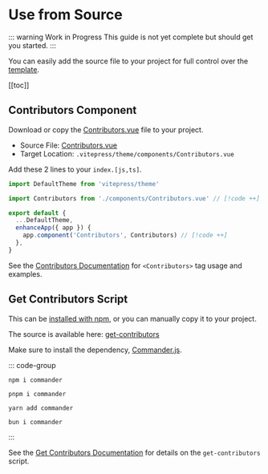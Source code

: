 # Use from Source

::: warning Work in Progress
This guide is not yet complete but should get you started.
:::

You can easily add the source file to your project for full control over the [template](#contributors-component).

[[toc]]

## Contributors Component

Download or copy the [Contributors.vue](https://github.com/cssnr/vitepress-plugin-contributors/blob/master/src/Contributors.vue)
file to your project.

- Source File: [Contributors.vue](https://github.com/cssnr/vitepress-plugin-contributors/blob/master/src/Contributors.vue)
- Target Location: `.vitepress/theme/components/Contributors.vue`

Add these 2 lines to your `index.[js,ts]`.

```javascript [.vitepress/theme/index.js]
import DefaultTheme from 'vitepress/theme'

import Contributors from './components/Contributors.vue' // [!code ++]

export default {
  ...DefaultTheme,
  enhanceApp({ app }) {
    app.component('Contributors', Contributors) // [!code ++]
  },
}
```

See the [Contributors Documentation](../docs/contributors.md) for `<Contributors>` tag usage and examples.

## Get Contributors Script

This can be [installed with npm](get-started.md#install), or you can manually copy it to your project.

The source is available here: [get-contributors](https://github.com/cssnr/vitepress-plugin-contributors/blob/master/src/get-contributors.js)

Make sure to install the dependency, [Commander.js](https://github.com/tj/commander.js).

::: code-group

```shell [npm]
npm i commander
```

```shell [pnpm]
pnpm i commander
```

```shell [yarn]
yarn add commander
```

```shell [bun]
bun i commander
```

:::

See the [Get Contributors Documentation](../docs/get-contributors.md) for details on the `get-contributors` script.
